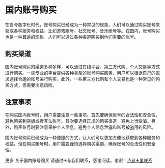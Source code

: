 # 国内账号购买

在当今数字化时代，账号购买已经成为一种常见的现象。人们可以通过购买账号来获取各种服务和权益，比如游戏账号、社交账号、音乐账号等。在国内，账号购买也是一种普遍的现象，人们可以通过各种渠道购买到他们需要的账号。

## 购买渠道

国内账号购买的渠道多种多样，可以通过在线平台、第三方代购、个人交易等方式进行购买。一些专业的平台提供各种类型的账号购买服务，用户可以根据自己的需求选择合适的账号进行购买。此外，一些第三方代购和个人交易也是一种常见的购买方式，但需要注意风险。

## 注意事项

在购买国内账号时，用户需要注意一些事项。首先要确保账号的合法性和安全性，避免购买到盗版或者非法账号。其次要选择正规的购买渠道，避免上当受骗。另外，购买账号时要注意保护个人信息，避免个人信息泄露和账号被盗用的风险。

国内账号购买已经成为一种便捷的方式，让人们可以更加方便地获取到各种服务和权益。但在购买账号时，用户需要谨慎选择购买渠道，确保账号的合法性和安全性。

更多 关于国内账号购买 请通过✈与我们联系，感谢阅读，谢谢！[点这✈里联系](https://www.k02.cc)